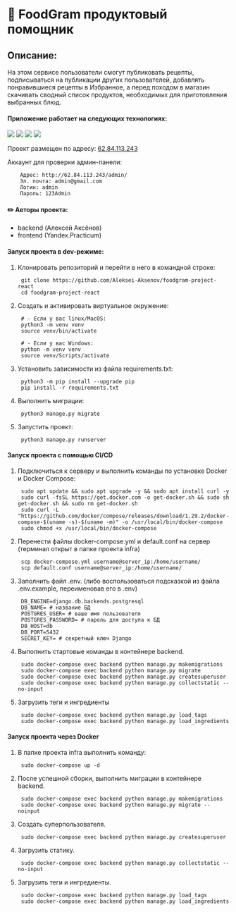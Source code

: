 # :bread: FoodGram продуктовый помощник

## Описание:

На этом сервисе пользователи смогут публиковать рецепты, подписываться на публикации других пользователей, добавлять понравившиеся рецепты в  Избранное, а перед походом в магазин скачивать сводный список продуктов, необходимых для приготовления выбранных блюд.

#### Приложение работает на следующих технологиях:

<img src="https://img.shields.io/badge/django-blue?style=for-the-badge&logo=django&logoColor=white"/> <img src="https://img.shields.io/badge/rest-framework-blue?style=for-the-badge&logo=django&logoColor=white"/> <img src="https://img.shields.io/badge/postgres-blue?style=for-the-badge&logo=PostgreSQL&logoColor=white"/> <img src="https://img.shields.io/badge/react-blue?style=for-the-badge&logo=React&logoColor=white"/>

Проект размещен по адресу:
    [62.84.113.243](http://62.84.113.243/)
    
Аккаунт для проверки админ-панели:

        Адрес: http://62.84.113.243/admin/
        Эл. почта: admin@gmail.com
        Логин: admin
        Пароль: 123Admin

#### :pencil2: Авторы проекта:
- backend (Алексей Аксёнов)
- frontend (Yandex.Practicum)

#### Запуск проекта в dev-режиме:

1. Клонировать репозиторий и перейти в него в командной строке:

        git clone https://github.com/Aleksei-Aksenov/foodgram-project-react
        cd foodgram-project-react

2. Cоздать и активировать виртуальное окружение:

        # - Если у вас linux/MacOS:
        python3 -m venv venv
        source venv/bin/activate

        # - Если у вас Windows:
        python -m venv venv
        source venv/Scripts/activate
        
3. Установить зависимости из файла requirements.txt:

        python3 -m pip install --upgrade pip
        pip install -r requirements.txt

4. Выполнить миграции:

        python3 manage.py migrate

5. Запустить проект:

        python3 manage.py runserver


#### Запуск проекта с помощью CI/CD

1. Подключиться к серверу и выполнить команды по установке Docker и Docker Compose:

        sudo apt update && sudo apt upgrade -y && sudo apt install curl -y
        sudo curl -fsSL https://get.docker.com -o get-docker.sh && sudo sh get-docker.sh && sudo rm get-docker.sh
        sudo curl -L "https://github.com/docker/compose/releases/download/1.29.2/docker-compose-$(uname -s)-$(uname -m)" -o /usr/local/bin/docker-compose
        sudo chmod +x /usr/local/bin/docker-compose

2. Перенести файлы docker-compose.yml и default.conf на сервер (терминал открыт в папке проекта infra)
        
        scp docker-compose.yml username@server_ip:/home/username/
        scp default.conf username@server_ip:/home/username/
        
3. Заполнить файл .env.  (либо воспользоваться подсказкой из файла .env.example, переименовав его в .env)

        DB_ENGINE=django.db.backends.postgresql
        DB_NAME= # название БД
        POSTGRES_USER= # ваше имя пользователя
        POSTGRES_PASSWORD= # пароль для доступа к БД
        DB_HOST=db
        DB_PORT=5432
        SECRET_KEY= # секретный ключ Django
        
4. Выполнить стартовые команды в контейнере backend.

        sudo docker-compose exec backend python manage.py makemigrations
        sudo docker-compose exec backend python manage.py migrate
        sudo docker-compose exec backend python manage.py createsuperuser
        sudo docker-compose exec backend python manage.py collectstatic --no-input
        
5. Загрузить теги и ингредиенты

        sudo docker-compose exec backend python manage.py load_tags
        sudo docker-compose exec backend python manage.py load_ingredients
        
#### Запуск проекта через Docker

1. В папке проекта infra выполнить команду:

        sudo docker-compose up -d

2. После успешной сборки, выполнить миграции в контейнере backend.

        sudo docker-compose exec backend python manage.py makemigrations
        sudo docker-compose exec backend python manage.py migrate --noinput
        
3. Создать суперпользователя.

        sudo docker-compose exec backend python manage.py createsuperuser
        
4. Загрузить статику.

        sudo docker-compose exec backend python manage.py collectstatic --no-input
        
5. Загрузить теги и ингредиенты.

        sudo docker-compose exec backend python manage.py load_tags
        sudo docker-compose exec backend python manage.py load_ingredients

